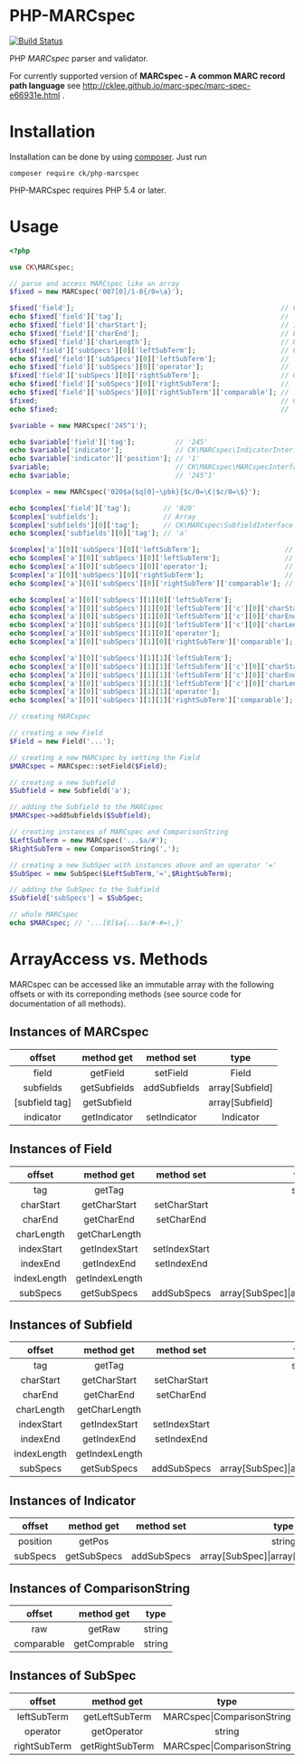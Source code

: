 # PHP-MARCspec

[![Build Status](https://travis-ci.org/MARCspec/php-marc-spec.svg?branch=master)](https://travis-ci.org/MARCspec/php-marc-spec)

PHP *MARCspec* parser and validator.

For currently supported version of **MARCspec - A common MARC record path language** see http://cklee.github.io/marc-spec/marc-spec-e66931e.html .

# Installation

Installation can be done by using [composer](https://getcomposer.org/doc/00-intro.md). Just run 

```
composer require ck/php-marcspec
```

PHP-MARCspec requires PHP 5.4 or later.

# Usage

```php
<?php

use CK\MARCspec;

// parse and access MARCspec like an array
$fixed = new MARCspec('007[0]/1-8{/0=\a}');

$fixed['field'];                                                   // CK\MARCspec\FieldInterface
echo $fixed['field']['tag'];                                       // '007'
echo $fixed['field']['charStart'];                                 // 1
echo $fixed['field']['charEnd'];                                   // 8
echo $fixed['field']['charLength'];                                // 8
$fixed['field']['subSpecs'][0]['leftSubTerm'];                     // CK\MARCspec\MARCspecInterface
echo $fixed['field']['subSpecs'][0]['leftSubTerm'];                // '007[0]/0'
echo $fixed['field']['subSpecs'][0]['operator'];                   // '='
$fixed['field']['subSpecs'][0]['rightSubTerm'];                    // CK\MARCspec\ComparisonStringInterface
echo $fixed['field']['subSpecs'][0]['rightSubTerm'];               // '\a'
echo $fixed['field']['subSpecs'][0]['rightSubTerm']['comparable']; // 'a'
$fixed;                                                            // CK\MARCspec\MARCspecInterface
echo $fixed;                                                       // '007[0]/1-8{007[0]/0=\a}'

$variable = new MARCspec('245^1');

echo $variable['field']['tag'];          // '245'
echo $variable['indicator'];             // CK\MARCspec\IndicatorInterface
echo $variable['indicator']['position']; // '1'
$variable;                               // CK\MARCspec\MARCspecInterface
echo $variable;                          // '245^1'

$complex = new MARCspec('020$a{$q[0]~\pbk}{$c/0=\€|$c/0=\$}');

echo $complex['field']['tag'];        // '020'
$complex['subfields'];                // Array
$complex['subfields'][0]['tag'];      // CK\MARCspec\SubfieldInterface
echo $complex['subfields'][0]['tag']; // 'a'

$complex['a'][0]['subSpecs'][0]['leftSubTerm'];                     // CK\MARCspec\MARCspecInterface
echo $complex['a'][0]['subSpecs'][0]['leftSubTerm'];                // '020$q[0]'
echo $complex['a'][0]['subSpecs'][0]['operator'];                   // '~'
$complex['a'][0]['subSpecs'][0]['rightSubTerm'];                    // CK\MARCspec\ComparisonStringInterface
echo $complex['a'][0]['subSpecs'][0]['rightSubTerm']['comparable']; // 'pbk'

echo $complex['a'][0]['subSpecs'][1][0]['leftSubTerm'];                       // '020$c/0'
echo $complex['a'][0]['subSpecs'][1][0]['leftSubTerm']['c'][0]['charStart'];  // 0
echo $complex['a'][0]['subSpecs'][1][0]['leftSubTerm']['c'][0]['charEnd'];    // 0
echo $complex['a'][0]['subSpecs'][1][0]['leftSubTerm']['c'][0]['charLength']; // 1
echo $complex['a'][0]['subSpecs'][1][0]['operator'];                          // '='
echo $complex['a'][0]['subSpecs'][1][0]['rightSubTerm']['comparable'];        // '€'

echo $complex['a'][0]['subSpecs'][1][1]['leftSubTerm'];                       // '020$c/0'
echo $complex['a'][0]['subSpecs'][1][1]['leftSubTerm']['c'][0]['charStart'];  // 0
echo $complex['a'][0]['subSpecs'][1][1]['leftSubTerm']['c'][0]['charEnd'];    // 0
echo $complex['a'][0]['subSpecs'][1][1]['leftSubTerm']['c'][0]['charLength']; // 1
echo $complex['a'][0]['subSpecs'][1][1]['operator'];                          // '='
echo $complex['a'][0]['subSpecs'][1][1]['rightSubTerm']['comparable'];        // '$'

// creating MARCspec

// creating a new Field
$Field = new Field('...');

// creating a new MARCspec by setting the Field
$MARCspec = MARCspec::setField($Field);

// creating a new Subfield
$Subfield = new Subfield('a');

// adding the Subfield to the MARCspec
$MARCspec->addSubfields($Subfield);

// creating instances of MARCspec and ComparisonString
$LeftSubTerm = new MARCspec('...$a/#');
$RightSubTerm = new ComparisonString(',');

// creating a new SubSpec with instances above and an operator '='
$SubSpec = new SubSpec($LeftSubTerm,'=',$RightSubTerm);

// adding the SubSpec to the Subfield
$Subfield['subSpecs'] = $SubSpec;

// whole MARCspec
echo $MARCspec; // '...[0]$a{...$a/#-#=\,}' 
```

# ArrayAccess vs. Methods

MARCspec can be accessed like an immutable array with the following offsets or with its correponding methods (see source code for documentation of all methods).

## Instances of MARCspec

|     offset      |  method get  |  method set  |       type       |
| :-------------: | :----------: | :----------: | :--------------: |
|      field      |   getField   |   setField   |      Field       |
|    subfields    | getSubfields | addSubfields | array\[Subfield] |
| \[subfield tag] | getSubfield  |              | array\[Subfield] |
|    indicator    | getIndicator | setIndicator |    Indicator     |

## Instances of Field

|   offset    |   method get   |  method set   |                     type                     |
| :---------: | :------------: | :-----------: | :------------------------------------------: |
|     tag     |     getTag     |               |                    string                    |
|  charStart  |  getCharStart  | setCharStart  |                     int                      |
|   charEnd   |   getCharEnd   |  setCharEnd   |                     int                      |
| charLength  | getCharLength  |               |                     int                      |
| indexStart  | getIndexStart  | setIndexStart |                     int                      |
|  indexEnd   |  getIndexEnd   |  setIndexEnd  |                     int                      |
| indexLength | getIndexLength |               |                     int                      |
|  subSpecs   |  getSubSpecs   |  addSubSpecs  | array\[SubSpec]&#124;array\[array\[SubSpec]] |

## Instances of Subfield

|   offset    |   method get   |  method set   |                     type                     |
| :---------: | :------------: | :-----------: | :------------------------------------------: |
|     tag     |     getTag     |               |                    string                    |
|  charStart  |  getCharStart  | setCharStart  |                     int                      |
|   charEnd   |   getCharEnd   |  setCharEnd   |                     int                      |
| charLength  | getCharLength  |               |                     int                      |
| indexStart  | getIndexStart  | setIndexStart |                     int                      |
|  indexEnd   |  getIndexEnd   |  setIndexEnd  |                     int                      |
| indexLength | getIndexLength |               |                     int                      |
|  subSpecs   |  getSubSpecs   |  addSubSpecs  | array\[SubSpec]&#124;array\[array\[SubSpec]] |

## Instances of Indicator

|  offset  | method get  | method set  |                     type                     |
| :------: | :---------: | :---------: | :------------------------------------------: |
| position |   getPos    |             |                    string                    |
| subSpecs | getSubSpecs | addSubSpecs | array\[SubSpec]&#124;array\[array\[SubSpec]] |

## Instances of ComparisonString

| offset    | method get    | type  |
|:---------:|:-------------:|:-----:|
| raw       | getRaw        | string |
| comparable| getComprable  | string |

## Instances of SubSpec

| offset       | method get      | type  |
|:------------:|:---------------:|:-----:|
| leftSubTerm  | getLeftSubTerm  | MARCspec&#124;ComparisonString |
| operator     | getOperator     | string |
| rightSubTerm | getRightSubTerm | MARCspec&#124;ComparisonString |
